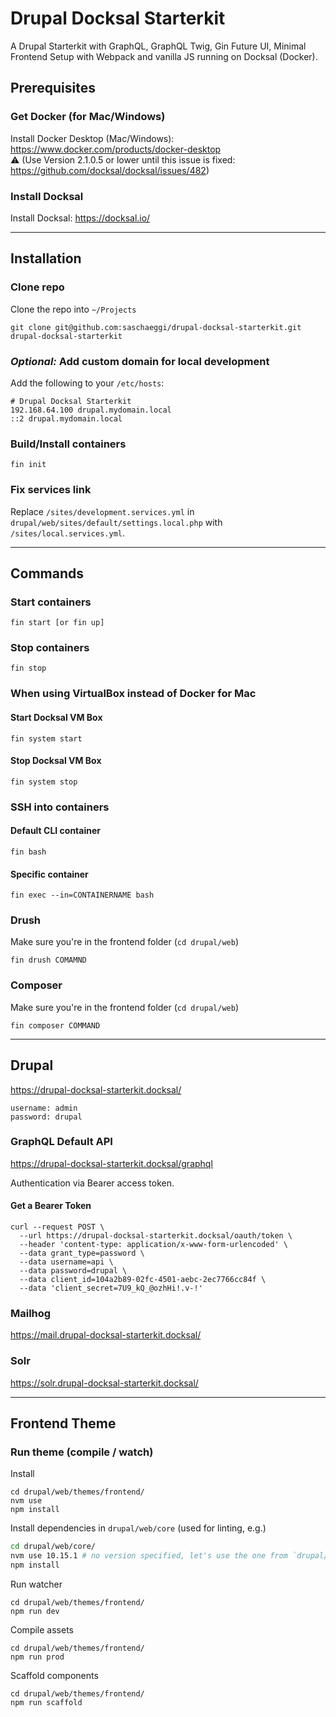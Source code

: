# Drupal Docksal Starterkit

A Drupal Starterkit with GraphQL, GraphQL Twig, Gin Future UI, Minimal Frontend Setup with Webpack and vanilla JS running on Docksal (Docker).

## Prerequisites

### Get Docker (for Mac/Windows)
Install Docker Desktop (Mac/Windows): https://www.docker.com/products/docker-desktop<br/>
:warning: (Use Version 2.1.0.5 or lower until this issue is fixed: https://github.com/docksal/docksal/issues/482)

### Install Docksal
Install Docksal: https://docksal.io/

---

## Installation

### Clone repo
Clone the repo into ```~/Projects```
```
git clone git@github.com:saschaeggi/drupal-docksal-starterkit.git drupal-docksal-starterkit
```

### *Optional:* Add custom domain for local development
Add the following to your `/etc/hosts`:

```
# Drupal Docksal Starterkit
192.168.64.100 drupal.mydomain.local
::2 drupal.mydomain.local
```

### Build/Install containers
```
fin init
```

### Fix services link
Replace `/sites/development.services.yml` in `drupal/web/sites/default/settings.local.php` with `/sites/local.services.yml`.

---

## Commands

### Start containers
```
fin start [or fin up]
```

### Stop containers
```
fin stop
```

### When using VirtualBox instead of Docker for Mac

#### Start Docksal VM Box
```
fin system start
```

#### Stop Docksal VM Box
```
fin system stop
```

### SSH into containers
#### Default CLI container
```
fin bash
```

#### Specific container
```
fin exec --in=CONTAINERNAME bash
```

### Drush
Make sure you're in the frontend folder (`cd drupal/web`)

```
fin drush COMAMND
```

### Composer
Make sure you're in the frontend folder (`cd drupal/web`)

```
fin composer COMMAND
```

---

## Drupal

https://drupal-docksal-starterkit.docksal/

```
username: admin
password: drupal
```

### GraphQL Default API
https://drupal-docksal-starterkit.docksal/graphql

Authentication via Bearer access token.

#### Get a Bearer Token
```
curl --request POST \
  --url https://drupal-docksal-starterkit.docksal/oauth/token \
  --header 'content-type: application/x-www-form-urlencoded' \
  --data grant_type=password \
  --data username=api \
  --data password=drupal \
  --data client_id=104a2b89-02fc-4501-aebc-2ec7766cc84f \
  --data 'client_secret=7U9_kQ_@ozhHi!.v-!'
  ```

### Mailhog
https://mail.drupal-docksal-starterkit.docksal/

### Solr
https://solr.drupal-docksal-starterkit.docksal/

---

## Frontend Theme

### Run theme (compile / watch)
Install
```
cd drupal/web/themes/frontend/
nvm use
npm install
```

Install dependencies in `drupal/web/core` (used for linting, e.g.)
```bash
cd drupal/web/core/
nvm use 10.15.1 # no version specified, let's use the one from `drupal/web/themes/frontend/`
npm install
```

Run watcher
```
cd drupal/web/themes/frontend/
npm run dev
```

Compile assets
```
cd drupal/web/themes/frontend/
npm run prod
```

Scaffold components
```
cd drupal/web/themes/frontend/
npm run scaffold
```
